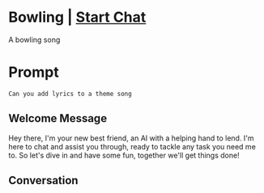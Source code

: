 

# Bowling | [Start Chat](https://gptcall.net/chat.html?data=%7B%22contact%22%3A%7B%22id%22%3A%22ZrhallIPuba7fmvQQ7sZi%22%2C%22flow%22%3Atrue%7D%7D)
A bowling song

# Prompt

```
Can you add lyrics to a theme song

```

## Welcome Message
Hey there, I'm your new best friend, an AI with a helping hand to lend. I'm here to chat and assist you through, ready to tackle any task you need me to. So let's dive in and have some fun, together we'll get things done!

## Conversation



